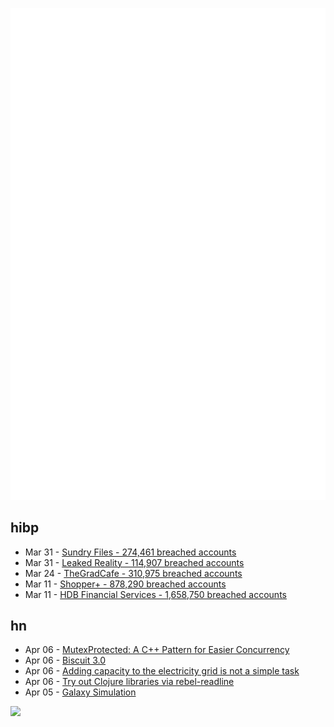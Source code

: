 ![Metrics](https://raw.githubusercontent.com/phixion/phixion/master/metrics.svg)

## hibp

<!--
for https://github.com/phixion/phixion/blob/main/.github/workflows/feeds.yml
-->
<!--START_SECTION:haveibeenpwnd-->
- Mar 31 - [Sundry Files - 274,461 breached accounts](https://haveibeenpwned.com/PwnedWebsites#SundryFiles)
- Mar 31 - [Leaked Reality - 114,907 breached accounts](https://haveibeenpwned.com/PwnedWebsites#LeakedReality)
- Mar 24 - [TheGradCafe - 310,975 breached accounts](https://haveibeenpwned.com/PwnedWebsites#TheGradCafe)
- Mar 11 - [Shopper+ - 878,290 breached accounts](https://haveibeenpwned.com/PwnedWebsites#ShopperPlus)
- Mar 11 - [HDB Financial Services - 1,658,750 breached accounts](https://haveibeenpwned.com/PwnedWebsites#HDBFinancialServices)
<!--END_SECTION:haveibeenpwnd-->

## hn

<!--
for https://github.com/phixion/phixion/blob/main/.github/workflows/feeds.yml
-->
<!--START_SECTION:hn-->
- Apr 06 - [MutexProtected: A C++ Pattern for Easier Concurrency](https://awesomekling.github.io/MutexProtected-A-C++-Pattern-for-Easier-Concurrency/)
- Apr 06 - [Biscuit 3.0](https://www.biscuitsec.org/blog/biscuit-3-0/)
- Apr 06 - [Adding capacity to the electricity grid is not a simple task](https://www.economist.com/technology-quarterly/2023/04/05/adding-capacity-to-the-electricity-grid-is-not-a-simple-task)
- Apr 06 - [Try out Clojure libraries via rebel-readline](https://github.com/eval/deps-try)
- Apr 05 - [Galaxy Simulation](https://galaxym.ovh/)
<!--END_SECTION:hn-->

<!--
for https://yhype.me
-->
![](https://hit.yhype.me/github/profile?user_id=13013670)
